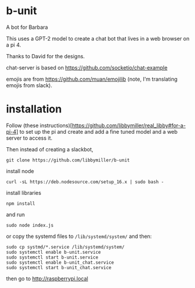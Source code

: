# b-unit

A bot for Barbara

This uses a GPT-2 model to create a chat bot that lives in a web browser on a pi 4.

Thanks to David for the designs.

chat-server is based on https://github.com/socketio/chat-example

emojis are from https://github.com/muan/emojilib (note, I'm translating emojis from slack).

# installation

Follow (these instructions)[https://github.com/libbymiller/real_libby#for-a-pi-4] to set up the pi and create and add a fine tuned model and a web server to access it.

Then instead of creating a slackbot, 

    git clone https://github.com/libbymiller/b-unit

install node

    curl -sL https://deb.nodesource.com/setup_16.x | sudo bash -

install libraries

    npm install
   
and run 

    sudo node index.js

or copy the systemd files to `/lib/systemd/system/` and then:

    sudo cp systmd/*.service /lib/systemd/system/
    sudo systemctl enable b-unit.service 
    sudo systemctl start b-unit.service
    sudo systemctl enable b-unit_chat.service 
    sudo systemctl start b-unit_chat.service

then go to http://raspberrypi.local
